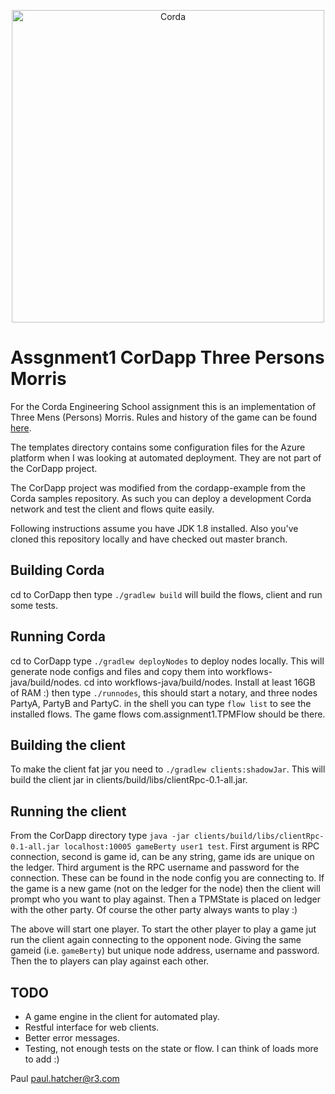 <p align="center">
  <img src="https://www.corda.net/wp-content/uploads/2016/11/fg005_corda_b.png" alt="Corda" width="500">
</p>

# Assgnment1 CorDapp Three Persons Morris

For the Corda Engineering School assignment this is an implementation of Three Mens (Persons) Morris. Rules and history of the game can be found [here](https://en.wikipedia.org/wiki/Three_men%27s_morris).

The templates directory contains some configuration files for the Azure platform when I was looking at automated deployment. They are not part of the CorDapp project.

The CorDapp project was modified from the cordapp-example from the Corda samples repository. As such you can deploy a development Corda network and test the client and flows quite easily.

Following instructions assume you have JDK 1.8 installed. Also you've cloned this repository locally and have checked out master branch.

## Building Corda
cd to CorDapp then type `./gradlew build` will build the flows, client and run some tests.

## Running Corda
cd to CorDapp type `./gradlew deployNodes` to deploy nodes locally. This will generate node configs and files and copy them into workflows-java/build/nodes. cd into workflows-java/build/nodes. Install at least 16GB of RAM :) then type `./runnodes`, this should start a notary, and three nodes PartyA, PartyB and PartyC. in the shell you can type `flow list` to see the installed flows. The game flows com.assignment1.TPMFlow should be there.

## Building the client

To make the client fat jar you need to `./gradlew clients:shadowJar`. This will build the client jar in clients/build/libs/clientRpc-0.1-all.jar.

## Running the client

From the CorDapp directory type `java -jar clients/build/libs/clientRpc-0.1-all.jar localhost:10005 gameBerty user1 test`. First argument is RPC connection, second is game id, can be any string, game ids are unique on the ledger. Third argument is the RPC username and password for the connection. These can be found in the node config you are connecting to. If the game is a new game (not on the ledger for the node) then the client will prompt who you want to play against. Then a TPMState is placed on ledger with the other party. Of course the other party always wants to play :)

The above will start one player. To start the other player to play a game jut run the client again connecting to the opponent node. Giving the same gameid (i.e. `gameBerty`) but unique node address, username and password. Then the to players can play against each other.

## TODO

* A game engine in the client for automated play.
* Restful interface for web clients.
* Better error messages.
* Testing, not enough tests on the state or flow. I can think of loads more to add :)

Paul
paul.hatcher@r3.com
